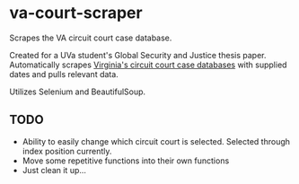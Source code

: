 # va-court-scraper
Scrapes the VA circuit court case database.

Created for a UVa student's Global Security and Justice thesis paper. Automatically scrapes [Virginia's circuit court case databases](http://ewsocis1.courts.state.va.us/CJISWeb/circuit.jsp) with supplied dates and pulls relevant data.

Utilizes Selenium and BeautifulSoup.

## TODO
- Ability to easily change which circuit court is selected. Selected through index position currently.
- Move some repetitive functions into their own functions
- Just clean it up...
